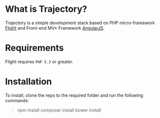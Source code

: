 # What is Trajectory?

Trajectory is a simple development stack based on PHP micro-framework [Flight](http://flightphp.com) and Front-end MV* Framework [AngularJS](https://angularjs.org/).

# Requirements

Flight requires `PHP 5.3` or greater.

# Installation

To install, clone the repo to the required folder and run the following commands:

> npm install
> composer install
> bower install